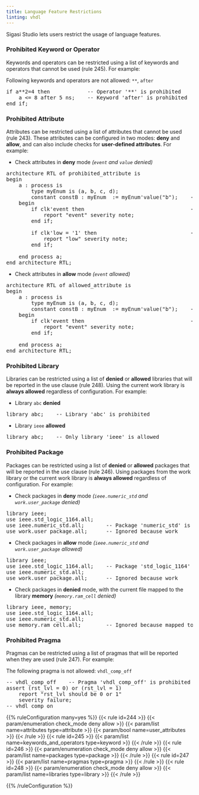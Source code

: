 ```yaml
---
title: Language Feature Restrictions
linting: vhdl
---
```


Sigasi Studio lets users restrict the usage of language features.

### Prohibited Keyword or Operator

Keywords and operators can be restricted using a list of keywords and operators that cannot be used (rule 245). For example:

Following keywords and operators are not allowed: `**`, `after`
<pre>
if a<span class="warning">**</span>2=4 then            -- Operator '**' is prohibited
    a <= 8 <span class="warning">after</span> 5 ns;    -- Keyword 'after' is prohibited
end if;
</pre>

### Prohibited Attribute

Attributes can be restricted using a list of attributes that cannot be used (rule 243). These attributes can be configured in two modes: **deny** and **allow**, and can also include checks for **user-defined attributes**. For example:

- Check attributes in **deny** mode *(`event` and `value` denied)*
<pre>
architecture RTL of prohibited_attribute is
begin
    a : process is
        type myEnum is (a, b, c, d);
        constant constB : myEnum  := myEnum'<span class="warning">value</span>("b");    -- Attribute 'value' is prohibited
    begin
        if clk'<span class="warning">event</span> then                                  -- Attribute 'event' is prohibited
            report "event" severity note;
        end if;

        if clk'low = '1' then                              -- Attribute 'low' is allowed
            report "low" severity note;
        end if;

    end process a;
end architecture RTL;
</pre>

- Check attributes in **allow** mode *(`event` allowed)*
<pre>
architecture RTL of allowed_attribute is
begin
    a : process is
        type myEnum is (a, b, c, d);
        constant constB : myEnum  := myEnum'<span class="warning">value</span>("b");    -- Attribute 'value' is prohibited
    begin
        if clk'event then                                  -- Attribute 'event' is allowed
            report "event" severity note;
        end if;

    end process a;
end architecture RTL;
</pre>

### Prohibited Library

Libraries can be restricted using a list of **denied** or **allowed** libraries that will be reported in the use clause (rule 248). Using the current work library is **always allowed** regardless of configuration. For example:

- Library `abc` **denied**
<pre>
<span class="warning">library abc;</span>    -- Library 'abc' is prohibited
</pre>

- Library `ieee` **allowed**
<pre>
<span class="warning">library abc;</span>    -- Only library 'ieee' is allowed
</pre>

### Prohibited Package

Packages can be restricted using a list of **denied** or **allowed** packages that will be reported in the use clause (rule 246). Using packages from the work library or the current work library is **always allowed** regardless of configuration. For example:

- Check packages in **deny** mode *(`ieee.numeric_std` and `work.user_package` denied)*
<pre>
library ieee;
use ieee.std_logic_1164.all;
<span class="warning">use ieee.numeric_std.all;</span>       -- Package 'numeric_std' is prohibited
use work.user_package.all;      -- Ignored because work
</pre>

- Check packages in **allow** mode *(`ieee.numeric_std` and `work.user_package` allowed)*
<pre>
library ieee;
<span class="warning">use ieee.std_logic_1164.all;</span>    -- Package 'std_logic_1164' is prohibited
use ieee.numeric_std.all;
use work.user_package.all;      -- Ignored because work
</pre>

- Check packages in **denied** mode, with the current file mapped to the library **memory** *(`memory.ram_cell` denied)*
<pre>
library ieee, memory;
use ieee.std_logic_1164.all;
use ieee.numeric_std.all;
use memory.ram_cell.all;        -- Ignored because mapped to the same library
</pre>

### Prohibited Pragma

Pragmas can be restricted using a list of pragmas that will be reported when they are used (rule 247). For example:

The following pragma is not allowed: `vhdl_comp_off`
<pre>
-- <span class="warning">vhdl_comp_off</span>    -- Pragma 'vhdl_comp_off' is prohibited
assert (rst_lvl = 0) or (rst_lvl = 1)
    report "rst_lvl should be 0 or 1"
    severity failure;
-- vhdl_comp_on
</pre>

{{% ruleConfiguration many=yes %}}
{{< rule id=244 >}}
{{< param/enumeration check_mode deny allow >}}
{{< param/list name=attributes type=attribute >}}
{{< param/bool name=user_attributes >}}
{{< /rule >}}
{{< rule id=245 >}}
{{< param/list name=keywords_and_operators type=keyword >}}
{{< /rule >}}
{{< rule id=246 >}}
{{< param/enumeration check_mode deny allow >}}
{{< param/list name=packages type=package >}}
{{< /rule >}}
{{< rule id=247 >}}
{{< param/list name=pragmas type=pragma >}}
{{< /rule >}}
{{< rule id=248 >}}
{{< param/enumeration check_mode deny allow >}}
{{< param/list name=libraries type=library >}}
{{< /rule >}}

{{% /ruleConfiguration %}}
